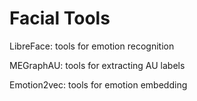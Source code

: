 # Facial Tools

LibreFace: tools for emotion recognition

MEGraphAU: tools for extracting AU labels

Emotion2vec: tools for emotion embedding



